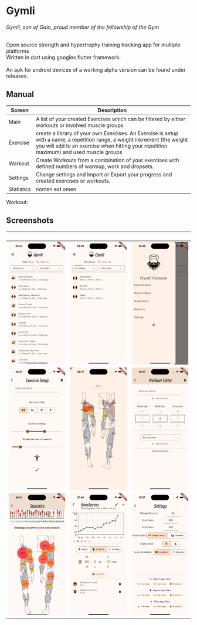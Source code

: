 # Gymli
*Gymli, son of Gain, proud member of the fellowship of the Gym*<br><br>

Open source strength and hypertrophy training tracking app for multiple platforms<br>
Written in dart using googles flutter framework.<br>
<br>
An apk for android devices of a working alpha version can be found under releases.<br>

## Manual
Screen|Description
-|-
Main | A list of your created Exercises which can be filtered by either workouts or involved muscle groups
Exercise | create a library of your own Exercises. An Exercise is setup with a name, a repetition range, a weight inkrement (the weight you will add to an exercise when hitting your repetition maximum) and used muscle groups<br>
Workout | Create Workouts from a combination of your exercises with defined numbers of warmup, work and dropsets.
Settings | Change settings and Import or Export your progress and created exercises or workouts.
Statistics | nomen est omen


Workout:

## Screenshots
 <br>|<br>|<br> 
-|-|-
![main](repo_images/1.png)|![main](repo_images/2.png)|![main](repo_images/3.png)
![main](repo_images/4.png)|![main](repo_images/5.png)|![main](repo_images/6.png)
|![main](repo_images/7.png)|![main](repo_images/8.png)|![main](repo_images/9.png)



